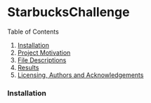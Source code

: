 # StarbucksChallenge


Table of Contents
1. [Installation](#Installation)
2. [Project Motivation](#ProjectMotivation)
3. [File Descriptions](#FileDescription)
4. [Results](#Results)
5. [Licensing, Authors and Acknowledgements](#Licensing)

###  Installation
<a name="installation"></a>


